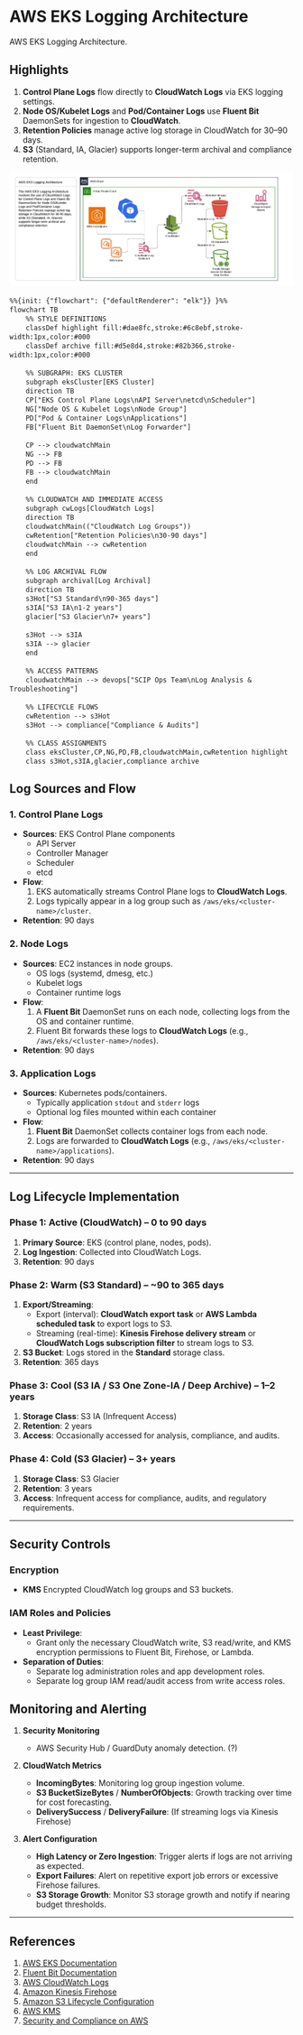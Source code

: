 # AWS EKS Logging Architecture

AWS EKS Logging Architecture.

## Highlights
1. **Control Plane Logs** flow directly to **CloudWatch Logs** via EKS logging settings.
2. **Node OS/Kubelet Logs** and **Pod/Container Logs** use **Fluent Bit** DaemonSets for ingestion to **CloudWatch**.
3. **Retention Policies** manage active log storage in CloudWatch for 30–90 days.
4. **S3** (Standard, IA, Glacier) supports longer-term archival and compliance retention.

![aws eks logging](images/aws-eks-logging.png)

```mermaid
%%{init: {"flowchart": {"defaultRenderer": "elk"}} }%%
flowchart TB
    %% STYLE DEFINITIONS
    classDef highlight fill:#dae8fc,stroke:#6c8ebf,stroke-width:1px,color:#000
    classDef archive fill:#d5e8d4,stroke:#82b366,stroke-width:1px,color:#000

    %% SUBGRAPH: EKS CLUSTER
    subgraph eksCluster[EKS Cluster]
    direction TB
    CP["EKS Control Plane Logs\nAPI Server\netcd\nScheduler"]
    NG["Node OS & Kubelet Logs\nNode Group"]
    PD["Pod & Container Logs\nApplications"]
    FB["Fluent Bit DaemonSet\nLog Forwarder"]

    CP --> cloudwatchMain
    NG --> FB
    PD --> FB
    FB --> cloudwatchMain
    end

    %% CLOUDWATCH AND IMMEDIATE ACCESS
    subgraph cwLogs[CloudWatch Logs]
    direction TB
    cloudwatchMain(("CloudWatch Log Groups"))
    cwRetention["Retention Policies\n30-90 days"]
    cloudwatchMain --> cwRetention
    end

    %% LOG ARCHIVAL FLOW
    subgraph archival[Log Archival]
    direction TB
    s3Hot["S3 Standard\n90-365 days"]
    s3IA["S3 IA\n1-2 years"]
    glacier["S3 Glacier\n7+ years"]

    s3Hot --> s3IA
    s3IA --> glacier
    end

    %% ACCESS PATTERNS
    cloudwatchMain --> devops["SCIP Ops Team\nLog Analysis & Troubleshooting"]

    %% LIFECYCLE FLOWS
    cwRetention --> s3Hot
    s3Hot --> compliance["Compliance & Audits"]

    %% CLASS ASSIGNMENTS
    class eksCluster,CP,NG,PD,FB,cloudwatchMain,cwRetention highlight
    class s3Hot,s3IA,glacier,compliance archive
```

## Log Sources and Flow

### 1. Control Plane Logs
- **Sources**: EKS Control Plane components
  - API Server
  - Controller Manager
  - Scheduler
  - etcd
- **Flow**:
  1. EKS automatically streams Control Plane logs to **CloudWatch Logs**.
  2. Logs typically appear in a log group such as `/aws/eks/<cluster-name>/cluster`.
- **Retention**: 90 days

### 2. Node Logs
- **Sources**: EC2 instances in node groups.
  - OS logs (systemd, dmesg, etc.)
  - Kubelet logs
  - Container runtime logs
- **Flow**:
  1. A **Fluent Bit** DaemonSet runs on each node, collecting logs from the OS and container runtime.
  2. Fluent Bit forwards these logs to **CloudWatch Logs** (e.g., `/aws/eks/<cluster-name>/nodes`).
- **Retention**: 90 days

### 3. Application Logs
- **Sources**: Kubernetes pods/containers.
  - Typically application `stdout` and `stderr` logs
  - Optional log files mounted within each container
- **Flow**:
  1. **Fluent Bit** DaemonSet collects container logs from each node.
  2. Logs are forwarded to **CloudWatch Logs** (e.g., `/aws/eks/<cluster-name>/applications`).
- **Retention**: 90 days

---

## Log Lifecycle Implementation

### Phase 1: Active (CloudWatch) – 0 to 90 days
1. **Primary Source**: EKS (control plane, nodes, pods).
2. **Log Ingestion**: Collected into CloudWatch Logs.
3. **Retention**: 90 days

### Phase 2: Warm (S3 Standard) – ~90 to 365 days
1. **Export/Streaming**:
   - Export (interval): **CloudWatch export task** or **AWS Lambda scheduled task** to export logs to S3.
   - Streaming (real-time): **Kinesis Firehose delivery stream** or **CloudWatch Logs subscription filter** to stream logs to S3.
2. **S3 Bucket**: Logs stored in the **Standard** storage class.
3. **Retention**: 365 days

### Phase 3: Cool (S3 IA / S3 One Zone-IA / Deep Archive) – 1–2 years
1. **Storage Class**: S3 IA (Infrequent Access)
2. **Retention**: 2 years
3. **Access**: Occasionally accessed for analysis, compliance, and audits.

### Phase 4: Cold (S3 Glacier) – 3+ years
1. **Storage Class**: S3 Glacier
2. **Retention**: 3 years
3. **Access**: Infrequent access for compliance, audits, and regulatory requirements.

---

## Security Controls

### Encryption
- **KMS** Encrypted CloudWatch log groups and S3 buckets.

### IAM Roles and Policies
- **Least Privilege**:
  - Grant only the necessary CloudWatch write, S3 read/write, and KMS encryption permissions to Fluent Bit, Firehose, or Lambda.
- **Separation of Duties**:
  - Separate log administration roles and app development roles.
  - Separate log group IAM read/audit access from write access roles.


## Monitoring and Alerting

1. **Security Monitoring**
   - AWS Security Hub / GuardDuty anomaly detection. (?)

2. **CloudWatch Metrics**
   - **IncomingBytes**: Monitoring log group ingestion volume.
   - **S3 BucketSizeBytes** / **NumberOfObjects**: Growth tracking over time for cost forecasting.
   - **DeliverySuccess** / **DeliveryFailure**: (If streaming logs via Kinesis Firehose)

3. **Alert Configuration**
   - **High Latency or Zero Ingestion**: Trigger alerts if logs are not arriving as expected.
   - **Export Failures**: Alert on repetitive export job errors or excessive Firehose failures.
   - **S3 Storage Growth**: Monitor S3 storage growth and notify if nearing budget thresholds.

---

## References

1. [AWS EKS Documentation](https://docs.aws.amazon.com/eks/latest/userguide/logging-monitoring.html)
2. [Fluent Bit Documentation](https://docs.fluentbit.io/)
3. [AWS CloudWatch Logs](https://docs.aws.amazon.com/AmazonCloudWatch/latest/logs/WhatIsCloudWatchLogs.html)
4. [Amazon Kinesis Firehose](https://docs.aws.amazon.com/firehose/latest/dev/what-is-this-service.html)
5. [Amazon S3 Lifecycle Configuration](https://docs.aws.amazon.com/AmazonS3/latest/userguide/lifecycle-configuration-examples.html)
6. [AWS KMS](https://docs.aws.amazon.com/kms/)
7. [Security and Compliance on AWS](https://aws.amazon.com/compliance/)
